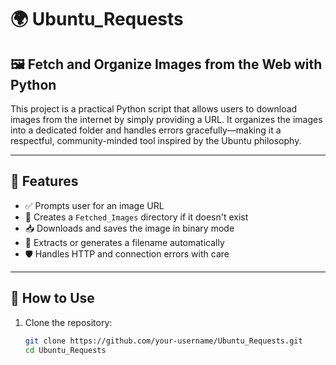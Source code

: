# 🌍 Ubuntu_Requests

## 🖼️ Fetch and Organize Images from the Web with Python

This project is a practical Python script that allows users to download images from the internet by simply providing a URL. It organizes the images into a dedicated folder and handles errors gracefully—making it a respectful, community-minded tool inspired by the Ubuntu philosophy.

---

## 📌 Features

- ✅ Prompts user for an image URL  
- 📁 Creates a `Fetched_Images` directory if it doesn't exist  
- 📥 Downloads and saves the image in binary mode  
- 🧠 Extracts or generates a filename automatically  
- 🛡️ Handles HTTP and connection errors with care  

---

## 🚀 How to Use

1. Clone the repository:
   ```bash
   git clone https://github.com/your-username/Ubuntu_Requests.git
   cd Ubuntu_Requests
